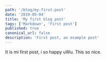 ```yaml
---
path: '/blog/my-first-post'
date: '2019-05-04'
title: 'My first blog post'
tags: ['Markdown', 'First post']
published: true
canonical_url: false
description: 'First post, an example post'
---
```


It is mi first post, i so happy uWu.
This so nice.
